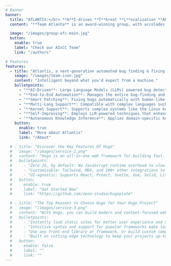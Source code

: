 ```yaml
---
# Banner
banner:
  title: "ATLANTIS:</br> **A**I-driven **T**hreat **L**ocalization **AN**d **T**riage **I**ntelligent **S**ystem"
  content: "**Team Atlanta** is an award-winning group, with accolades from Pwn2Own, DEFCON CTF, and numerous academic conferences. Our team comprises experts from Georgia Tech, Samsung Research, KAIST, and POSTECH. We are dedicated to advancing next-generation security research using Large Language Models (LLMs) to pioneer Security-AGI for the future. In DARPA’s AI Cyber Challenge, we aim to revolutionize security paradigms by leveraging AI and LLMs in our cyber reasoning system **Atlantis**."

  image: "/images/group-afc-main.jpg"
  button:
    enable: true
    label: "Check our AIxCC Team"
    link: "/authors"

# Features
features:
  - title: "Atlantis, a next-generation automated bug finding & fixing system"
    image: "/images/team-icon.jpg"
    content: "Intelligent beyond what you'd expect from a machine."
    bulletpoints:
      - "**AI-Driven**: Large Language Models (LLMs) powered bug detection and fixing for real-world software."
      - "**End-to-End Automation**: Manages the entire bug-finding and fixing process."
      - "**Smart Patching**: Fixing bugs automatically with human-like reasoning."
      - "**Multi-Lang Support**: Compatible with complex languages such as C/C++, Java, etc."
      - "**Kernel Support**: Supports complex systems like the Linux kernel."
      - "**Self-Improving**: Employs LLM-powered techniques that enhance over time."
      - "**Autonomous Knowledge Inference**: Applies domain-specific knowledge without human intervention."
    button:
      enable: true
      label: "More about Atlantis"
      link: "/About"

  # - title: "Discover the Key Features Of Hugo"
  #   image: "/images/service-2.png"
  #   content: "Hugo is an all-in-one web framework for building fast, content-focused websites. It offers a range of exciting features for developers and website creators. Some of the key features are:"
  #   bulletpoints:
  #     - "Zero JS, by default: No JavaScript runtime overhead to slow you down."
  #     - "Customizable: Tailwind, MDX, and 100+ other integrations to choose from."
  #     - "UI-agnostic: Supports React, Preact, Svelte, Vue, Solid, Lit and more."
  #   button:
  #     enable: true
  #     label: "Get Started Now"
  #     link: "https://github.com/zeon-studio/hugoplate"

  # - title: "The Top Reasons to Choose Hugo for Your Hugo Project"
  #   image: "/images/service-3.png"
  #   content: "With Hugo, you can build modern and content-focused websites without sacrificing performance or ease of use."
  #   bulletpoints:
  #     - "Instantly load static sites for better user experience and SEO."
  #     - "Intuitive syntax and support for popular frameworks make learning and using Hugo a breeze."
  #     - "Use any front-end library or framework, or build custom components, for any project size."
  #     - "Built on cutting-edge technology to keep your projects up-to-date with the latest web standards."
  #   button:
  #     enable: false
  #     label: ""
  #     link: ""
---
```

